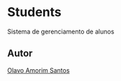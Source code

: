 # Students

Sistema de gerenciamento de alunos

## Autor

[Olavo Amorim Santos](https://github.com/olavoasantos/)
